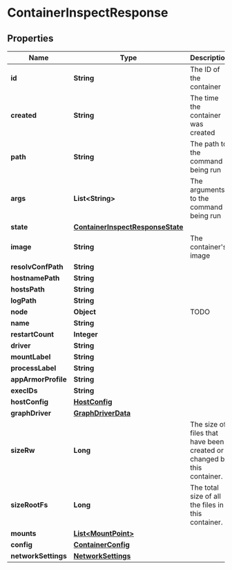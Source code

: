 
# ContainerInspectResponse

## Properties
Name | Type | Description | Notes
------------ | ------------- | ------------- | -------------
**id** | **String** | The ID of the container |  [optional]
**created** | **String** | The time the container was created |  [optional]
**path** | **String** | The path to the command being run |  [optional]
**args** | **List&lt;String&gt;** | The arguments to the command being run |  [optional]
**state** | [**ContainerInspectResponseState**](ContainerInspectResponseState.md) |  |  [optional]
**image** | **String** | The container&#39;s image |  [optional]
**resolvConfPath** | **String** |  |  [optional]
**hostnamePath** | **String** |  |  [optional]
**hostsPath** | **String** |  |  [optional]
**logPath** | **String** |  |  [optional]
**node** | **Object** | TODO |  [optional]
**name** | **String** |  |  [optional]
**restartCount** | **Integer** |  |  [optional]
**driver** | **String** |  |  [optional]
**mountLabel** | **String** |  |  [optional]
**processLabel** | **String** |  |  [optional]
**appArmorProfile** | **String** |  |  [optional]
**execIDs** | **String** |  |  [optional]
**hostConfig** | [**HostConfig**](HostConfig.md) |  |  [optional]
**graphDriver** | [**GraphDriverData**](GraphDriverData.md) |  |  [optional]
**sizeRw** | **Long** | The size of files that have been created or changed by this container. |  [optional]
**sizeRootFs** | **Long** | The total size of all the files in this container. |  [optional]
**mounts** | [**List&lt;MountPoint&gt;**](MountPoint.md) |  |  [optional]
**config** | [**ContainerConfig**](ContainerConfig.md) |  |  [optional]
**networkSettings** | [**NetworkSettings**](NetworkSettings.md) |  |  [optional]



